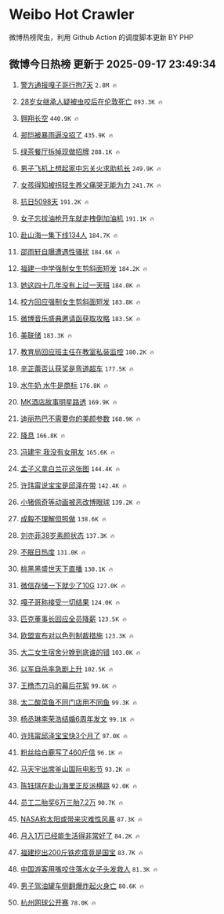 # Weibo Hot Crawler 



微博热榜爬虫，利用 Github Action 的调度脚本更新 BY PHP 


## 微博今日热榜 更新于 2025-09-17 23:49:34 
1. [警方通报嘎子哥行拘7天](https://s.weibo.com/weibo?q=%23%E8%AD%A6%E6%96%B9%E9%80%9A%E6%8A%A5%E5%98%8E%E5%AD%90%E5%93%A5%E8%A1%8C%E6%8B%987%E5%A4%A9%23&t=31&band_rank=1&Refer=top) `2.8M 🔥` 

1. [28岁女继承人疑被虫咬后在伦敦死亡](https://s.weibo.com/weibo?q=%2328%E5%B2%81%E5%A5%B3%E7%BB%A7%E6%89%BF%E4%BA%BA%E7%96%91%E8%A2%AB%E8%99%AB%E5%92%AC%E5%90%8E%E5%9C%A8%E4%BC%A6%E6%95%A6%E6%AD%BB%E4%BA%A1%23&t=31&band_rank=2&Refer=top) `893.3K 🔥` 

1. [翱翔长空](https://s.weibo.com/weibo?q=%23%E7%BF%B1%E7%BF%94%E9%95%BF%E7%A9%BA%23&t=31&band_rank=3&Refer=top) `440.9K 🔥` 

1. [郑恺被暴雨逼没招了](https://s.weibo.com/weibo?q=%E9%83%91%E6%81%BA%E8%A2%AB%E6%9A%B4%E9%9B%A8%E9%80%BC%E6%B2%A1%E6%8B%9B%E4%BA%86&t=31&band_rank=4&Refer=top) `435.9K 🔥` 

1. [绿茶餐厅拆掉现做招牌](https://s.weibo.com/weibo?q=%23%E7%BB%BF%E8%8C%B6%E9%A4%90%E5%8E%85%E6%8B%86%E6%8E%89%E7%8E%B0%E5%81%9A%E6%8B%9B%E7%89%8C%23&t=31&band_rank=5&Refer=top) `288.1K 🔥` 

1. [男子飞机上想起家中忘关火求助机长](https://s.weibo.com/weibo?q=%23%E7%94%B7%E5%AD%90%E9%A3%9E%E6%9C%BA%E4%B8%8A%E6%83%B3%E8%B5%B7%E5%AE%B6%E4%B8%AD%E5%BF%98%E5%85%B3%E7%81%AB%E6%B1%82%E5%8A%A9%E6%9C%BA%E9%95%BF%23&t=31&band_rank=6&Refer=top) `249.9K 🔥` 

1. [女孩得知被拐轻生养父痛哭无能为力](https://s.weibo.com/weibo?q=%23%E5%A5%B3%E5%AD%A9%E5%BE%97%E7%9F%A5%E8%A2%AB%E6%8B%90%E8%BD%BB%E7%94%9F%E5%85%BB%E7%88%B6%E7%97%9B%E5%93%AD%E6%97%A0%E8%83%BD%E4%B8%BA%E5%8A%9B%23&t=31&band_rank=7&Refer=top) `241.7K 🔥` 

1. [抗日5098天](https://s.weibo.com/weibo?q=%23%E6%8A%97%E6%97%A55098%E5%A4%A9%23&t=31&band_rank=8&Refer=top) `191.2K 🔥` 

1. [女子忘拔油枪开车就走拽倒加油机](https://s.weibo.com/weibo?q=%23%E5%A5%B3%E5%AD%90%E5%BF%98%E6%8B%94%E6%B2%B9%E6%9E%AA%E5%BC%80%E8%BD%A6%E5%B0%B1%E8%B5%B0%E6%8B%BD%E5%80%92%E5%8A%A0%E6%B2%B9%E6%9C%BA%23&t=31&band_rank=9&Refer=top) `191.1K 🔥` 

1. [赴山海一集下线134人](https://s.weibo.com/weibo?q=%E8%B5%B4%E5%B1%B1%E6%B5%B7%E4%B8%80%E9%9B%86%E4%B8%8B%E7%BA%BF134%E4%BA%BA&t=31&band_rank=10&Refer=top) `184.7K 🔥` 

1. [邵雨轩自曝遭遇性骚扰](https://s.weibo.com/weibo?q=%23%E9%82%B5%E9%9B%A8%E8%BD%A9%E8%87%AA%E6%9B%9D%E9%81%AD%E9%81%87%E6%80%A7%E9%AA%9A%E6%89%B0%23&t=31&band_rank=11&Refer=top) `184.6K 🔥` 

1. [福建一中学强制女生剪斜面短发](https://s.weibo.com/weibo?q=%23%E7%A6%8F%E5%BB%BA%E4%B8%80%E4%B8%AD%E5%AD%A6%E5%BC%BA%E5%88%B6%E5%A5%B3%E7%94%9F%E5%89%AA%E6%96%9C%E9%9D%A2%E7%9F%AD%E5%8F%91%23&t=31&band_rank=12&Refer=top) `184.2K 🔥` 

1. [她这四十几年没有上过一天班](https://s.weibo.com/weibo?q=%23%E5%A5%B9%E8%BF%99%E5%9B%9B%E5%8D%81%E5%87%A0%E5%B9%B4%E6%B2%A1%E6%9C%89%E4%B8%8A%E8%BF%87%E4%B8%80%E5%A4%A9%E7%8F%AD%23&t=31&band_rank=13&Refer=top) `184.0K 🔥` 

1. [校方回应强制女生剪斜面短发](https://s.weibo.com/weibo?q=%23%E6%A0%A1%E6%96%B9%E5%9B%9E%E5%BA%94%E5%BC%BA%E5%88%B6%E5%A5%B3%E7%94%9F%E5%89%AA%E6%96%9C%E9%9D%A2%E7%9F%AD%E5%8F%91%23&t=31&band_rank=14&Refer=top) `183.8K 🔥` 

1. [微博音乐盛典邀请函获取攻略](https://s.weibo.com/weibo?q=%23%E5%BE%AE%E5%8D%9A%E9%9F%B3%E4%B9%90%E7%9B%9B%E5%85%B8%E9%82%80%E8%AF%B7%E5%87%BD%E8%8E%B7%E5%8F%96%E6%94%BB%E7%95%A5%23&t=31&band_rank=15&Refer=top) `183.5K 🔥` 

1. [美联储](https://s.weibo.com/weibo?q=%E7%BE%8E%E8%81%94%E5%82%A8&t=31&band_rank=16&Refer=top) `183.3K 🔥` 

1. [教育局回应班主任在教室私装监控](https://s.weibo.com/weibo?q=%23%E6%95%99%E8%82%B2%E5%B1%80%E5%9B%9E%E5%BA%94%E7%8F%AD%E4%B8%BB%E4%BB%BB%E5%9C%A8%E6%95%99%E5%AE%A4%E7%A7%81%E8%A3%85%E7%9B%91%E6%8E%A7%23&t=31&band_rank=17&Refer=top) `180.2K 🔥` 

1. [辛芷蕾否认获奖是弯道超车](https://s.weibo.com/weibo?q=%23%E8%BE%9B%E8%8A%B7%E8%95%BE%E5%90%A6%E8%AE%A4%E8%8E%B7%E5%A5%96%E6%98%AF%E5%BC%AF%E9%81%93%E8%B6%85%E8%BD%A6%23&t=31&band_rank=18&Refer=top) `177.5K 🔥` 

1. [水牛奶 水牛是商标](https://s.weibo.com/weibo?q=%E6%B0%B4%E7%89%9B%E5%A5%B6%20%E6%B0%B4%E7%89%9B%E6%98%AF%E5%95%86%E6%A0%87&t=31&band_rank=19&Refer=top) `176.8K 🔥` 

1. [MK酒店故事明星路透](https://s.weibo.com/weibo?q=%23MK%E9%85%92%E5%BA%97%E6%95%85%E4%BA%8B%E6%98%8E%E6%98%9F%E8%B7%AF%E9%80%8F%23&t=31&band_rank=20&Refer=top) `169.9K 🔥` 

1. [迪丽热巴不需要你的美颜参数](https://s.weibo.com/weibo?q=%23%E8%BF%AA%E4%B8%BD%E7%83%AD%E5%B7%B4%E4%B8%8D%E9%9C%80%E8%A6%81%E4%BD%A0%E7%9A%84%E7%BE%8E%E9%A2%9C%E5%8F%82%E6%95%B0%23&t=31&band_rank=21&Refer=top) `168.9K 🔥` 

1. [降息](https://s.weibo.com/weibo?q=%E9%99%8D%E6%81%AF&t=31&band_rank=22&Refer=top) `166.8K 🔥` 

1. [冯建宇 我没有女朋友](https://s.weibo.com/weibo?q=%E5%86%AF%E5%BB%BA%E5%AE%87%20%E6%88%91%E6%B2%A1%E6%9C%89%E5%A5%B3%E6%9C%8B%E5%8F%8B&t=31&band_rank=23&Refer=top) `165.6K 🔥` 

1. [孟子义拿白兰花这张图](https://s.weibo.com/weibo?q=%E5%AD%9F%E5%AD%90%E4%B9%89%E6%8B%BF%E7%99%BD%E5%85%B0%E8%8A%B1%E8%BF%99%E5%BC%A0%E5%9B%BE&t=31&band_rank=24&Refer=top) `144.4K 🔥` 

1. [许玮甯说宝宝是邱泽在带](https://s.weibo.com/weibo?q=%23%E8%AE%B8%E7%8E%AE%E7%94%AF%E8%AF%B4%E5%AE%9D%E5%AE%9D%E6%98%AF%E9%82%B1%E6%B3%BD%E5%9C%A8%E5%B8%A6%23&t=31&band_rank=25&Refer=top) `142.4K 🔥` 

1. [小猪佩奇等动画被恶改博眼球](https://s.weibo.com/weibo?q=%23%E5%B0%8F%E7%8C%AA%E4%BD%A9%E5%A5%87%E7%AD%89%E5%8A%A8%E7%94%BB%E8%A2%AB%E6%81%B6%E6%94%B9%E5%8D%9A%E7%9C%BC%E7%90%83%23&t=31&band_rank=26&Refer=top) `139.2K 🔥` 

1. [成毅不理解但照做](https://s.weibo.com/weibo?q=%E6%88%90%E6%AF%85%E4%B8%8D%E7%90%86%E8%A7%A3%E4%BD%86%E7%85%A7%E5%81%9A&t=31&band_rank=27&Refer=top) `138.6K 🔥` 

1. [刘亦菲38岁素颜状态](https://s.weibo.com/weibo?q=%23%E5%88%98%E4%BA%A6%E8%8F%B238%E5%B2%81%E7%B4%A0%E9%A2%9C%E7%8A%B6%E6%80%81%23&t=31&band_rank=28&Refer=top) `137.3K 🔥` 

1. [不眠日热度](https://s.weibo.com/weibo?q=%E4%B8%8D%E7%9C%A0%E6%97%A5%E7%83%AD%E5%BA%A6&t=31&band_rank=29&Refer=top) `131.0K 🔥` 

1. [桃黑黑盛世天下直播](https://s.weibo.com/weibo?q=%E6%A1%83%E9%BB%91%E9%BB%91%E7%9B%9B%E4%B8%96%E5%A4%A9%E4%B8%8B%E7%9B%B4%E6%92%AD&t=31&band_rank=30&Refer=top) `130.1K 🔥` 

1. [微信存储一下就少了10G](https://s.weibo.com/weibo?q=%E5%BE%AE%E4%BF%A1%E5%AD%98%E5%82%A8%E4%B8%80%E4%B8%8B%E5%B0%B1%E5%B0%91%E4%BA%8610G&t=31&band_rank=31&Refer=top) `127.0K 🔥` 

1. [嘎子哥称接受一切结果](https://s.weibo.com/weibo?q=%23%E5%98%8E%E5%AD%90%E5%93%A5%E7%A7%B0%E6%8E%A5%E5%8F%97%E4%B8%80%E5%88%87%E7%BB%93%E6%9E%9C%23&t=31&band_rank=32&Refer=top) `124.0K 🔥` 

1. [匹克董事长回应全员降薪](https://s.weibo.com/weibo?q=%23%E5%8C%B9%E5%85%8B%E8%91%A3%E4%BA%8B%E9%95%BF%E5%9B%9E%E5%BA%94%E5%85%A8%E5%91%98%E9%99%8D%E8%96%AA%23&t=31&band_rank=33&Refer=top) `123.5K 🔥` 

1. [欧盟宣布对以色列制裁措施](https://s.weibo.com/weibo?q=%23%E6%AC%A7%E7%9B%9F%E5%AE%A3%E5%B8%83%E5%AF%B9%E4%BB%A5%E8%89%B2%E5%88%97%E5%88%B6%E8%A3%81%E6%8E%AA%E6%96%BD%23&t=31&band_rank=34&Refer=top) `123.3K 🔥` 

1. [大二女生宿舍分娩到底谁的错](https://s.weibo.com/weibo?q=%23%E5%A4%A7%E4%BA%8C%E5%A5%B3%E7%94%9F%E5%AE%BF%E8%88%8D%E5%88%86%E5%A8%A9%E5%88%B0%E5%BA%95%E8%B0%81%E7%9A%84%E9%94%99%23&t=31&band_rank=35&Refer=top) `103.0K 🔥` 

1. [以军自杀率急剧上升](https://s.weibo.com/weibo?q=%23%E4%BB%A5%E5%86%9B%E8%87%AA%E6%9D%80%E7%8E%87%E6%80%A5%E5%89%A7%E4%B8%8A%E5%8D%87%23&t=31&band_rank=36&Refer=top) `102.5K 🔥` 

1. [王橹杰刀马的幕后花絮](https://s.weibo.com/weibo?q=%23%E7%8E%8B%E6%A9%B9%E6%9D%B0%E5%88%80%E9%A9%AC%E7%9A%84%E5%B9%95%E5%90%8E%E8%8A%B1%E7%B5%AE%23&t=31&band_rank=37&Refer=top) `99.6K 🔥` 

1. [太二酸菜鱼不同门店用不同鱼](https://s.weibo.com/weibo?q=%23%E5%A4%AA%E4%BA%8C%E9%85%B8%E8%8F%9C%E9%B1%BC%E4%B8%8D%E5%90%8C%E9%97%A8%E5%BA%97%E7%94%A8%E4%B8%8D%E5%90%8C%E9%B1%BC%23&t=31&band_rank=38&Refer=top) `99.3K 🔥` 

1. [杨丞琳李荣浩结婚6周年发文](https://s.weibo.com/weibo?q=%23%E6%9D%A8%E4%B8%9E%E7%90%B3%E6%9D%8E%E8%8D%A3%E6%B5%A9%E7%BB%93%E5%A9%9A6%E5%91%A8%E5%B9%B4%E5%8F%91%E6%96%87%23&t=31&band_rank=39&Refer=top) `99.1K 🔥` 

1. [许玮甯邱泽宝宝快3个月了](https://s.weibo.com/weibo?q=%23%E8%AE%B8%E7%8E%AE%E7%94%AF%E9%82%B1%E6%B3%BD%E5%AE%9D%E5%AE%9D%E5%BF%AB3%E4%B8%AA%E6%9C%88%E4%BA%86%23&t=31&band_rank=40&Refer=top) `97.0K 🔥` 

1. [粉丝给白鹿写了460斤信](https://s.weibo.com/weibo?q=%E7%B2%89%E4%B8%9D%E7%BB%99%E7%99%BD%E9%B9%BF%E5%86%99%E4%BA%86460%E6%96%A4%E4%BF%A1&t=31&band_rank=41&Refer=top) `96.1K 🔥` 

1. [马天宇出席釜山国际电影节](https://s.weibo.com/weibo?q=%23%E9%A9%AC%E5%A4%A9%E5%AE%87%E5%87%BA%E5%B8%AD%E9%87%9C%E5%B1%B1%E5%9B%BD%E9%99%85%E7%94%B5%E5%BD%B1%E8%8A%82%23&t=31&band_rank=42&Refer=top) `93.2K 🔥` 

1. [陈钰琪在赴山海里正反派横跳](https://s.weibo.com/weibo?q=%E9%99%88%E9%92%B0%E7%90%AA%E5%9C%A8%E8%B5%B4%E5%B1%B1%E6%B5%B7%E9%87%8C%E6%AD%A3%E5%8F%8D%E6%B4%BE%E6%A8%AA%E8%B7%B3&t=31&band_rank=43&Refer=top) `92.0K 🔥` 

1. [员工二胎奖6万三胎7.2万](https://s.weibo.com/weibo?q=%23%E5%91%98%E5%B7%A5%E4%BA%8C%E8%83%8E%E5%A5%966%E4%B8%87%E4%B8%89%E8%83%8E7.2%E4%B8%87%23&t=31&band_rank=44&Refer=top) `90.7K 🔥` 

1. [NASA称太阳或带来灾难性风暴](https://s.weibo.com/weibo?q=%23NASA%E7%A7%B0%E5%A4%AA%E9%98%B3%E6%88%96%E5%B8%A6%E6%9D%A5%E7%81%BE%E9%9A%BE%E6%80%A7%E9%A3%8E%E6%9A%B4%23&t=31&band_rank=45&Refer=top) `87.3K 🔥` 

1. [月入1万已经能生活得非常好了](https://s.weibo.com/weibo?q=%E6%9C%88%E5%85%A51%E4%B8%87%E5%B7%B2%E7%BB%8F%E8%83%BD%E7%94%9F%E6%B4%BB%E5%BE%97%E9%9D%9E%E5%B8%B8%E5%A5%BD%E4%BA%86&t=31&band_rank=46&Refer=top) `84.2K 🔥` 

1. [福建挖出200斤铁疙瘩竟是国宝](https://s.weibo.com/weibo?q=%23%E7%A6%8F%E5%BB%BA%E6%8C%96%E5%87%BA200%E6%96%A4%E9%93%81%E7%96%99%E7%98%A9%E7%AB%9F%E6%98%AF%E5%9B%BD%E5%AE%9D%23&t=31&band_rank=47&Refer=top) `83.7K 🔥` 

1. [中国游客用嘴咬住落水女子头发救人](https://s.weibo.com/weibo?q=%23%E4%B8%AD%E5%9B%BD%E6%B8%B8%E5%AE%A2%E7%94%A8%E5%98%B4%E5%92%AC%E4%BD%8F%E8%90%BD%E6%B0%B4%E5%A5%B3%E5%AD%90%E5%A4%B4%E5%8F%91%E6%95%91%E4%BA%BA%23&t=31&band_rank=48&Refer=top) `81.3K 🔥` 

1. [男子驾油罐车侧翻爆炸起火身亡](https://s.weibo.com/weibo?q=%23%E7%94%B7%E5%AD%90%E9%A9%BE%E6%B2%B9%E7%BD%90%E8%BD%A6%E4%BE%A7%E7%BF%BB%E7%88%86%E7%82%B8%E8%B5%B7%E7%81%AB%E8%BA%AB%E4%BA%A1%23&t=31&band_rank=49&Refer=top) `80.6K 🔥` 

1. [杭州网球公开赛](https://s.weibo.com/weibo?q=%E6%9D%AD%E5%B7%9E%E7%BD%91%E7%90%83%E5%85%AC%E5%BC%80%E8%B5%9B&t=31&band_rank=50&Refer=top) `78.0K 🔥` 

